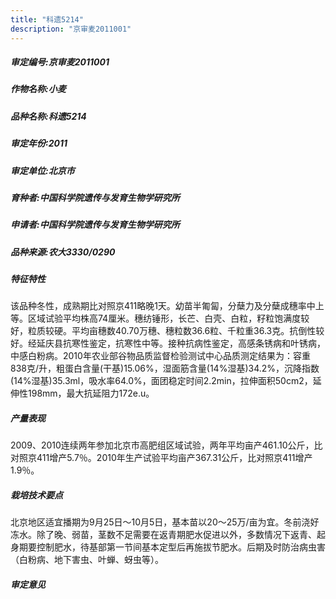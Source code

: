 ```yaml
---
title: "科遗5214"
description: "京审麦2011001"
---
```

##### 审定编号:京审麦2011001

##### 作物名称:小麦

##### 品种名称:科遗5214

##### 审定年份:2011

##### 审定单位:北京市

##### 育种者:中国科学院遗传与发育生物学研究所

##### 申请者:中国科学院遗传与发育生物学研究所

##### 品种来源:农大3330/0290

##### 特征特性
该品种冬性，成熟期比对照京411略晚1天。幼苗半匍匐，分蘖力及分蘖成穗率中上等。区域试验平均株高74厘米。穗纺锤形，长芒、白壳、白粒，籽粒饱满度较好，粒质较硬。平均亩穗数40.70万穗、穗粒数36.6粒、千粒重36.3克。抗倒性较好。经延庆县抗寒性鉴定，抗寒性中等。接种抗病性鉴定，高感条锈病和叶锈病，中感白粉病。2010年农业部谷物品质监督检验测试中心品质测定结果为：容重838克/升，粗蛋白含量(干基)15.06%，湿面筋含量(14%湿基)34.2%，沉降指数(14%湿基)35.3ml，吸水率64.0%，面团稳定时间2.2min，拉伸面积50cm2，延伸性198mm，最大抗延阻力172e.u。

##### 产量表现
2009、2010连续两年参加北京市高肥组区域试验，两年平均亩产461.10公斤，比对照京411增产5.7％。2010年生产试验平均亩产367.31公斤，比对照京411增产1.9％。

##### 栽培技术要点
北京地区适宜播期为9月25日～10月5日，基本苗以20～25万/亩为宜。冬前浇好冻水。除了晚、弱苗，茎数不足需要在返青期肥水促进以外，多数情况下返青、起身期要控制肥水，待基部第一节间基本定型后再施拔节肥水。后期及时防治病虫害（白粉病、地下害虫、叶蝉、蚜虫等）。

##### 审定意见

